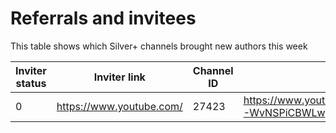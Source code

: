 # Referrals and invitees

This table shows which Silver+ channels brought new authors this week

| Inviter status | Inviter link | Channel ID | Link YT | Status |
| --- | --- | --- | --- | --- |
| 0 | https://www.youtube.com/ | 27423 | https://www.youtube.com/channel/UC7tidw8MgtY-WvNSPiCBWLw | Rejected |